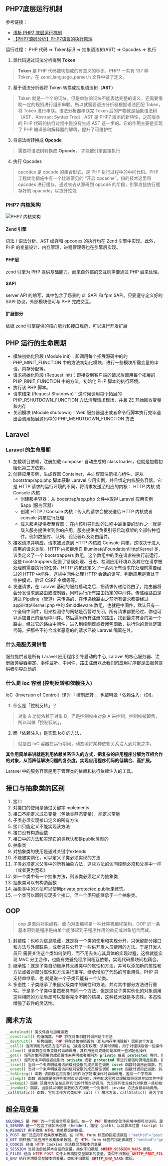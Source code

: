 
## PHP7底层运行机制
参考链接：
- [浅析 PHP7 底层运行机制](https://learnku.com/articles/32343)
- [【PHP7源码分析】PHP7语言的执行原理](https://zhuanlan.zhihu.com/p/42215849)

 运行过程：
 PHP 代码 => Token标识 => 抽象语法树(AST) => Opcodes => 执行

1. 源代码通过词法分析得到 **Token**
> **Token** 是 PHP 代码被切割成的有意义的标识。PHP7 一共有 137 种 Token，在 zend_language_parser.h 文件中做了定义。
2. 基于语法分析器将 Token 转换成抽象语法树（**AST**）
> Token 就是一个个的词块，但是单独的词块不能表达完整的语义，还需要借助一定的规则进行组织串联。所以就需要语法分析器根据语法匹配 Token，将 Token 进行串联。语法分析器串联完 Token 后的产物就是抽象语法树（AST，Abstract Syntax Tree）
> AST 是 PHP7 版本的新特性，之前版本的 PHP 代码的执行过程中是没有生成 AST 这一步的。它的作用主要是实现了 PHP 编译器和解释器的解耦，提升了可维护性
3. 将语法树转换成 **Opcode**
> 需要将语法树转换成 **Opcode**， 才能被引擎直接执行
4. 执行 Opcodes
> opcodes 是 opcode 的集合形式，是 PHP 执行过程中的中间代码。PHP 工程优化措施中有一个比较常见的 “开启 opcache”，指的技术这里将 opcodes 进行缓存。通过省去从源码到 opcode 的阶段，引擎直接执行缓存好的 opacode，以提升性能

### PHP7 内核架构
![](../images/1571548196548.png "PHP7 内核架构")

#### Zend 引擎
词法 / 语法分析、AST 编译和 opcodes 的执行均在 Zend 引擎中实现。此外，PHP 的变量设计、内存管理、进程管理等也在引擎层实现。

#### PHP层
zend 引擎为 PHP 提供基础能力，而来自外部的交互则需要通过 PHP 层来处理。

#### SAPI
server API 的缩写，其中包含了场景的 cli SAPI 和 fpm SAPI。只要遵守定义好的 SAPI 协议，外部模块便可与 PHP 完成交互。

#### 扩展部分
依据 zend 引擎提供的核心能力和接口规范，可以进行开发扩展

## PHP 运行的生命周期
- 模块初始化阶段 (Module init)：即调用每个拓展源码中的的 PHP_MINIT_FUNCTION 中的方法初始化模块，进行一些模块所需变量的申请，内存分配等。
- 请求初始化阶段 (Request init)：即接受到客户端的请求后调用每个拓展的 PHP_RINIT_FUNCTION 中的方法，初始化 PHP 脚本的执行环境。
- 执行该 PHP 脚本。
- 请求结束 (Request Shutdown)：这时候调用每个拓展的 PHP_RSHUTDOWN_FUNCTION 方法清理请求现场，并且 ZE 开始回收变量和内存
- 关闭模块 (Module shutdown)：Web 服务器退出或者命令行脚本执行完毕退出会调用拓展源码中的 PHP_MSHUTDOWN_FUNCTION 方法

## Laravel
### Laravel 的生命周期
1. 加载项目依赖，注册加载 composer 自动生成的 class loader，也就是加载初始化第三方依赖。
2. 创建应用实例，生成容器 Container，并向容器注册核心组件，是从 bootstrap/app.php 脚本获取 Laravel 应用实例，并且绑定内核服务容器，它是 HTTP 请求的运行环境的不同，将请求发送至相应的内核： HTTP 内核 或 Console 内核
    -  创建服务容器：从 bootstrap/app.php 文件中取得 Laravel 应用实例 $app (服务容器)
    -  创建 HTTP / Console 内核：传入的请求会被发送给 HTTP 内核或者 console 内核进行处理
    -  载入服务提供者至容器：
       在内核引导启动的过程中最重要的动作之一就是载入服务提供者到你的应用，服务提供者负责引导启动框架的全部各种组件，例如数据库、队列、验证器以及路由组件。
3. 接收请求并响应，请求被发送到 HTTP 内核或 Console 内核，这取决于进入应用的请求类型。HTTP 内核继承自 Illuminate\Foundation\Http\Kernel 类，该类定义了一个 bootstrappers 数组，这个数组中的类在请求被执行前运行，这些 bootstrappers 配置了错误处理、日志、检测应用环境以及其它在请求被处理前需要执行的任务。HTTP 内核还定义了一系列所有请求在处理前需要经过的 HTTP 中间件，这些中间件处理 HTTP 会话的读写、判断应用是否处于维护模式、验证 CSRF 令牌等等。
4. 发送请求，在 Laravel 基础的服务启动之后，把请求传递给路由了。路由器将会分发请求到路由或控制器，同时运行所有路由指定的中间件。传递给路由是通过 Pipeline（管道）来传递的，在传递给路由之前所有请求都要经过 app\Http\Kernel.php 中的 $middleware 数组，也就是中间件，默认只有一个全局中间件，用来检测你的网站是否暂时关闭。所有请求都要经过，你也可以添加自己的全局中间件。然后遍历所有注册的路由，找到最先符合的第一个路由，经过它的路由中间件，进入到控制器或者闭包函数，执行你的具体逻辑代码，把那些不符合或者恶意的的请求已被 Laravel 隔离在外。

### 什么是服务提供者
服务提供者是所有 Laravel 应用程序引导启动的中心, Laravel 的核心服务器、注册服务容器绑定、事件监听、中间件、路由注册以及我们的应用程序都是由服务提供者引导启动的

### 什么是 Ioc 容器  (控制反转和依赖注入)
IoC（Inversion of Control）译为 「控制反转」，也被叫做「依赖注入」(DI)。

1. 什么是「控制反转」？
> 对象 A 功能依赖于对象 B，但是控制权由对象 A 来控制，控制权被颠倒，所以叫做「控制反转」，
2. 而「依赖注入」是实现 IoC 的方法，
> 就是由 IoC 容器在运行期间，动态地将某种依赖关系注入到对象之中。

**其作用简单来讲就是利用依赖关系注入的方式，把复杂的应用程序分解为互相合作的对象，从而降低解决问题的复杂度，实现应用程序代码的低耦合、高扩展。**

Laravel 中的服务容器是用于管理类的依赖和执行依赖注入的工具。

## 接口与抽象类的区别
1. 接口
  1. 对接口的使用是通过关键字implements
  2. 接口不能定义成员变量（包括类静态变量），能定义常量
  3. 子类必须实现接口定义的所有方法
  4. 接口只能定义不能实现该方法
  5. 接口没有构造函数
  6. 接口中的方法和实现它的类默认都是public类型的
2. 抽象类
  1. 对抽象类的使用是通过关键字extends
  2. 不能被实例化，可以定义子类必须实现的方法
  3. 子类必须定义父类中的所有抽象方法，这些方法的访问控制必须和父类中一样（或者更为宽松）
  4. 如一个类中有一个抽象方法，则该类必须定义为抽象类
  5. 抽象类可以有构造函数
  6. 抽象类中的方法可以使用private,protected,public来修饰。
  7. 一个类可以同时实现多个接口，但一个类只能继承于一个抽象类。

## OOP 
>oop 是面向对象编程，面向对象编程是一种计算机编程架构，OOP 的一条基本原则是程序是由单个能够起到子程序作用的单元或对象组合而成。

1. 封装性：也称为信息隐藏，就是将一个类的使用和实现分开，只保留部分接口和方法与外部联系，或者说只公开了一些供开发人员使用的方法。于是开发人员只 需要关注这个类如何使用，而不用去关心其具体的实现过程，这样就能实现 MVC 分工合作，也能有效避免程序间相互依赖，实现代码模块间松藕合。
2. 继承性：就是子类自动继承其父级类中的属性和方法，并可以添加新的属性和方法或者对部分属性和方法进行重写。继承增加了代码的可重用性。PHP 只支持单继承，也
就是说一个子类只能有一个父类。
3. 多态性：子类继承了来自父级类中的属性和方法，并对其中部分方法进行重写。于是多个子类中虽然都具有同一个方法，但是这些子类实例化的对象调用这些相同的方法后却可以获得完全不同的结果，这种技术就是多态性。多态性增强了软件的灵活性。

## 魔术方法
```php
__autoload() 类文件自动加载函数
__construct() 构造函数，PHP 将在对象创建时调用这个方法
__destruct()  析构函数，PHP 将在对象被销毁前（即从内存中清除前）调用这个方法
__call() 当所调用的成员方法不存在（或者没有权限）该类时调用，用于对错误后做一些操作或者提示信息
__clone() 该函数在对象克隆时自动调用，其作用是对克隆的副本做一些初始化操作
__get() 当所对象所调用的成员属性未声明或者级别为 private 或者 protected 等时，我们可以在这个函数里进行自己的一些操作
__set() 当所对未声明或者级别为 private 或者 protected 等进行赋值时调用此函数，我们可以在这个函数里进行自己的一些操作
__isset() 当对一个未声明或者访问级别受限的成员属性调用 isset 函数时调用此函数，共用户做一些操作
__unset() 当对一个未声明或者访问级别受限的成员属性调用 unset 函数时调用此函数，共用户做一些操作
__toString() 函数 该函数在将对象引用作为字符串操作时自动调用，返回一个字符串
__sleep() 函数 该函数是在序列化时自动调用的，序列化这里可以理解成将信息写如文件中更长久保存
__wakeup() 函数 该魔术方法在反序列化的时候自动调用，为反序列化生成的对象做一些初始化操作
__invoke() 函数，当尝试以调用函数的方式调用一个对象时，invoke 方法会被自动调用。
_callStatic() 函数，它的工作方式类似于 call () 魔术方法，callStatic() 是为了处理静态方法调用，
```

## 超全局变量
```php
$GLOBALS 是 PHP 的一个超级全局变量组，在一个 PHP 脚本的全部作用域中都可以访问。是一个包含了全部变量的全局组合数组。变量的名字就是数组的键。
$_SERVER 是一个包含了诸如头信息 (header)、路径 (path)、以及脚本位置 (script locations) 等等信息的数组。这个数组中的项目由 Web 服务器创建。不能保证每个服务器都提供全部项目；服务器可能会忽略一些，或者提供一些没有在这里列举出来的项目。
$_REQUEST 用于收集 HTML 表单提交的数据。
$_POST 被广泛应用于收集表单数据，在 HTML form 标签的指定该属性："method"="post"。
$_GET 同样被广泛应用于收集表单数据，在 HTML form 标签的指定该属性："method"="get"。
$_COOKIE 经由 HTTP Cookies 方法提交至脚本的变量
$_SESSION 当前注册给脚本会话的变量。类似于旧数组 $HTTP_SESSION_VARS 数组。
$_FILES 经由 HTTP POST 文件上传而提交至脚本的变量。类似于旧数组 $HTTP_POST_FILES 数组。
$_ENV 执行环境提交至脚本的变量。类似于旧数组 $HTTP_ENV_VARS 数组。

```